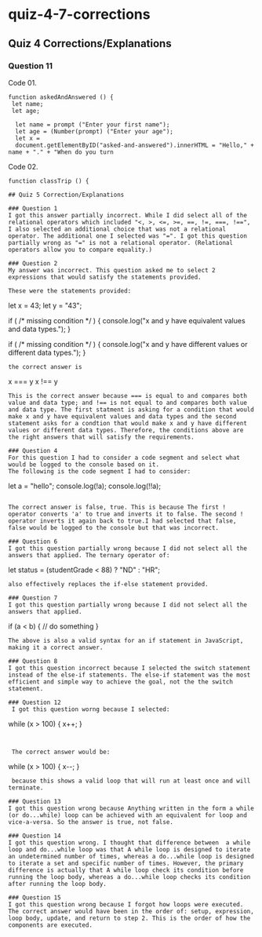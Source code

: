 # quiz-4-7-corrections

## Quiz 4 Corrections/Explanations

### Question 11


Code 01. 
```
function askedAndAnswered () {
 let name;
 let age;
  
  let name = prompt ("Enter your first name");
  let age = (Number(prompt) ("Enter your age");
  let x = 
  document.getElementByID("asked-and-answered").innerHTML = "Hello," + name + "." + "When do you turn
  ```       
  Code 02.
  ```
  function classTrip () {
        
## Quiz 5 Correction/Explanations

### Question 1
I got this answer partially incorrect. While I did select all of the relational operators which included "<, >, <=, >=, ==, !=, ===, !==",  I also selected an additional choice that was not a relational operator. The additional one I selected was "=". I got this question partially wrong as "=" is not a relational operator. (Relational operators allow you to compare equality.)

### Question 2
My answer was incorrect. This question asked me to select 2 expressions that would satisfy the statements provided.

These were the statements provided:
```
let x = 43;
let y = "43";

if ( /* missing condition */ ) {
    console.log("x and y have equivalent values and data types.");
}

if ( /* missing condition */ ) {
    console.log("x and y have different values or different data types.");
}
```
the correct answer is

```
x === y
x !== y
```
This is the correct answer because === is equal to and compares both value and data type; and !== is not equal to and compares both value and data type. The first statment is asking for a condition that would make x and y have equivalent values and data types and the second statement asks for a condtion that would make x and y have different values or different data types. Therefore, the conditions above are the right answers that will satisfy the requirements.

### Question 4
For this question I had to consider a code segment and select what would be logged to the console based on it. 
The following is the code segment I had to consider:
```
let a = "hello";
console.log(!a);
console.log(!!a);
```

The correct answer is false, true. This is because The first ! operator converts 'a' to true and inverts it to false. The second ! operator inverts it again back to true.I had selected that false, false would be logged to the console but that was incorrect.

### Question 6
I got this question partially wrong because I did not select all the answers that applied. The ternary operator of:
```
let status = (studentGrade < 88) ? "ND" : "HR";
```
also effectively replaces the if-else statement provided. 

### Question 7
I got this question partially wrong because I did not select all the answers that applied. 
```
if (a < b)
{
    // do something
}
```
The above is also a valid syntax for an if statement in JavaScript, making it a correct answer.

### Question 8
I got this question incorrect because I selected the switch statement instead of the else-if statements. The else-if statement was the most efficient and simple way to achieve the goal, not the the switch statement.

### Question 12
 I got this question worng because I selected:
 ```
 while (x > 100) {
   x++;
}
```


 The correct answer would be:
 ```
 while (x > 100) {
   x--;
}
```
 because this shows a valid loop that will run at least once and will terminate.

### Question 13
I got this question wrong because Anything written in the form a while (or do...while) loop can be achieved with an equivalent for loop and vice-a-versa. So the answer is true, not false. 

### Question 14
I got this question wrong. I thought that difference between  a while loop and do...while loop was that A while loop is designed to iterate an undetermined number of times, whereas a do...while loop is designed to iterate a set and specific number of times. However, the primary difference is actually that A while loop check its condition before running the loop body, whereas a do...while loop checks its condition after running the loop body.

### Question 15
I got this question wrong because I forgot how loops were executed. The correct answer would have been in the order of: setup, expression, loop body, update, and return to step 2. This is the order of how the components are executed.
